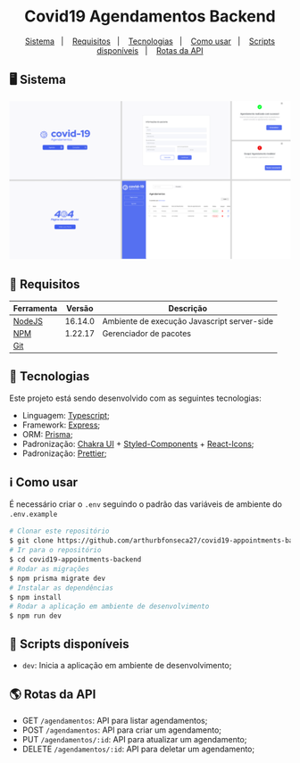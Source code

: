 
<h1 align="center">
  Covid19 Agendamentos Backend
</h1>

<p align="center">
<a href="#desktop_computer-sistema">Sistema</a>&nbsp;&nbsp;&nbsp;|&nbsp;&nbsp;&nbsp;
  <a href="#memo-requisitos">Requisitos</a>&nbsp;&nbsp;&nbsp;|&nbsp;&nbsp;&nbsp;
  <a href="#rocket-tecnologias">Tecnologias</a>&nbsp;&nbsp;&nbsp;|&nbsp;&nbsp;&nbsp;
  <a href="#information_source-como-usar">Como usar</a>&nbsp;&nbsp;&nbsp;|&nbsp;&nbsp;&nbsp;
  <a href="#scroll-scripts-disponíveis">Scripts disponíveis</a>&nbsp;&nbsp;&nbsp;|&nbsp;&nbsp;&nbsp;
  <a href="#earth_americas-rotas-da-api">Rotas da API</a>
</p>

## :desktop_computer: Sistema
![](./public/ScreensFigma.png)


## :memo: Requisitos

| Ferramenta| Versão  | Descrição                                    |
|-----------|---------|----------------------------------------------|
| [NodeJS](https://nodejs.org/en/)              | 16.14.0 | Ambiente de execução Javascript server-side  |
| [NPM](https://www.npmjs.com/)                 | 1.22.17 | Gerenciador de pacotes                   |
| [Git](https://git-scm.com/)           | | |


## :rocket: Tecnologias

Este projeto está sendo desenvolvido com as seguintes tecnologias:

-  Linguagem: [Typescript](https://www.typescriptlang.org/);
-  Framework: [Express](https://expressjs.com/);
-  ORM: [Prisma](https://www.prisma.io/);
-  Padronização: [Chakra UI](https://v2.chakra-ui.com/) + [Styled-Components](https://www.styled-components.com/) + [React-Icons](https://react-icons.github.io/react-icons/);
-  Padronização: [Prettier](https://prettier.io/);

## :information_source: Como usar

É necessário criar o ```.env``` seguindo o padrão das variáveis de ambiente do ```.env.example```

```bash
# Clonar este repositório
$ git clone https://github.com/arthurbfonseca27/covid19-appointments-backend.git
# Ir para o repositório
$ cd covid19-appointments-backend
# Rodar as migrações
$ npm prisma migrate dev
# Instalar as dependências
$ npm install
# Rodar a aplicação em ambiente de desenvolvimento
$ npm run dev
```
## :scroll: Scripts disponíveis

- `dev`: Inicia a aplicação em ambiente de desenvolvimento;

## :earth_americas: Rotas da API
- GET `/agendamentos`: API para listar agendamentos;
- POST `/agendamentos`: API para criar um agendamento;
- PUT `/agendamentos/:id`: API para atualizar um agendamento;
- DELETE `/agendamentos/:id`: API para deletar um agendamento;
